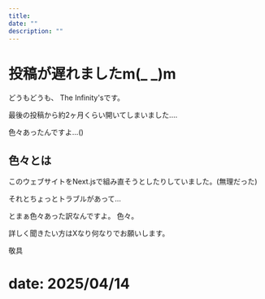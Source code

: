```yaml
---
title: 
date: ""
description: ""
---
```


# 投稿が遅れましたm(_ _)m

どうもどうも、 The Infinity'sです。

最後の投稿から約2ヶ月くらい開いてしまいました....

色々あったんですよ...()

## 色々とは

このウェブサイトをNext.jsで組み直そうとしたりしていました。(無理だった)

それとちょっとトラブルがあって...

とまぁ色々あった訳なんですよ。
色々。

詳しく聞きたい方はXなり何なりでお願いします。

敬具

# date: 2025/04/14

